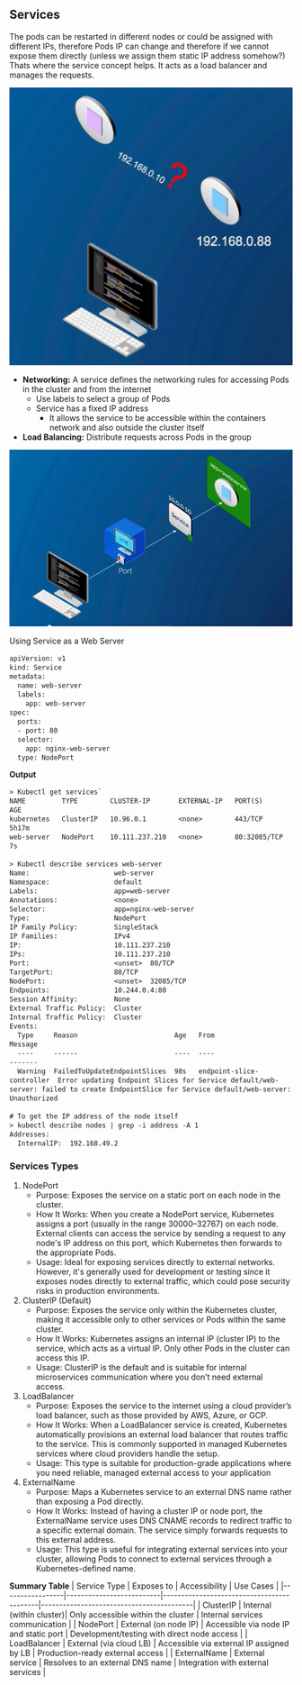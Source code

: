 ## Services

The pods can be restarted in different nodes or could be assigned with different IPs, therefore Pods IP can change and therefore if we cannot expose them directly (unless we assign them static IP address somehow?) Thats where the service concept helps. It acts as a load balancer and manages the requests.

![Diagram1.5](diagrams/diagram1.5.png)

- **Networking:** A service defines the networking rules for accessing Pods in the cluster and from the internet
    - Use labels to select a group of Pods
    - Service has a fixed IP address
      - It allows the service to be accessible within the containers network and also outside the cluster itself
- **Load Balancing:** Distribute requests across Pods in the group

![Diagram1.6](diagrams/diagram1.6.png)

Using Service as a Web Server
```
apiVersion: v1
kind: Service
metadata:
  name: web-server
  labels:
    app: web-server
spec:
  ports:
  - port: 80
  selector:
    app: nginx-web-server
  type: NodePort

```

**Output**  
```
> Kubectl get services`
NAME         TYPE        CLUSTER-IP       EXTERNAL-IP   PORT(S)        AGE
kubernetes   ClusterIP   10.96.0.1        <none>        443/TCP        5h17m
web-server   NodePort    10.111.237.210   <none>        80:32085/TCP   7s

> Kubectl describe services web-server
Name:                     web-server
Namespace:                default
Labels:                   app=web-server
Annotations:              <none>
Selector:                 app=nginx-web-server
Type:                     NodePort
IP Family Policy:         SingleStack
IP Families:              IPv4
IP:                       10.111.237.210
IPs:                      10.111.237.210
Port:                     <unset>  80/TCP
TargetPort:               80/TCP
NodePort:                 <unset>  32085/TCP
Endpoints:                10.244.0.4:80
Session Affinity:         None
External Traffic Policy:  Cluster
Internal Traffic Policy:  Cluster
Events:
  Type     Reason                        Age   From                       Message
  ----     ------                        ----  ----                       -------
  Warning  FailedToUpdateEndpointSlices  98s   endpoint-slice-controller  Error updating Endpoint Slices for Service default/web-server: failed to create EndpointSlice for Service default/web-server: Unauthorized

# To get the IP address of the node itself
> kubectl describe nodes | grep -i address -A 1
Addresses:
  InternalIP:  192.168.49.2
```

### Services Types

1. NodePort
   - Purpose: Exposes the service on a static port on each node in the cluster.
   - How It Works: When you create a NodePort service, Kubernetes assigns a port (usually in the range 30000–32767) on each node. External clients can access the service by sending a request to any node's IP address on this port, which Kubernetes then forwards to the appropriate Pods.
   - Usage: Ideal for exposing services directly to external networks. However, it's generally used for development or testing since it exposes nodes directly to external traffic, which could pose security risks in production environments.
2. ClusterIP (Default)
   - Purpose: Exposes the service only within the Kubernetes cluster, making it accessible only to other services or Pods within the same cluster.
   - How It Works: Kubernetes assigns an internal IP (cluster IP) to the service, which acts as a virtual IP. Only other Pods in the cluster can access this IP.
   - Usage: ClusterIP is the default and is suitable for internal microservices communication where you don’t need external access.
3. LoadBalancer
   - Purpose: Exposes the service to the internet using a cloud provider’s load balancer, such as those provided by AWS, Azure, or GCP.
   - How It Works: When a LoadBalancer service is created, Kubernetes automatically provisions an external load balancer that routes traffic to the service. This is commonly supported in managed Kubernetes services where cloud providers handle the setup.
   - Usage: This type is suitable for production-grade applications where you need reliable, managed external access to your application
4. ExternalName
   - Purpose: Maps a Kubernetes service to an external DNS name rather than exposing a Pod directly.
   - How It Works: Instead of having a cluster IP or node port, the ExternalName service uses DNS CNAME records to redirect traffic to a specific external domain. The service simply forwards requests to this external address.
   - Usage: This type is useful for integrating external services into your cluster, allowing Pods to connect to external services through a Kubernetes-defined name.

**Summary Table**
| Service Type    | Exposes to               | Accessibility                             | Use Cases                                |
|-----------------|--------------------------|-------------------------------------------|------------------------------------------|
| ClusterIP       | Internal (within cluster)| Only accessible within the cluster        | Internal services communication          |
| NodePort        | External (on node IP)    | Accessible via node IP and static port    | Development/testing with direct node access |
| LoadBalancer    | External (via cloud LB)  | Accessible via external IP assigned by LB | Production-ready external access         |
| ExternalName    | External service         | Resolves to an external DNS name          | Integration with external services       |

